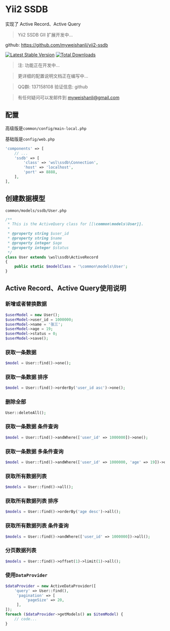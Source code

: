 Yii2 SSDB
=========

实现了 Active Record、Active Query

> Yii2 SSDB GII 扩展开发中...

github: https://github.com/myweishanli/yii2-ssdb

[![Latest Stable Version](https://poser.pugx.org/myweishanli/yii2-ssdb/v/stable.png)](https://packagist.org/packages/myweishanli/yii2-ssdb)
[![Total Downloads](https://poser.pugx.org/myweishanli/yii2-ssdb/downloads.png)](https://packagist.org/packages/myweishanli/yii2-ssdb)

> 注: 功能正在开发中...

> 更详细的配置说明文档正在编写中...

> QQ群: 137158108 验证信息: github

> 有任何疑问可以发邮件到 myweishanli@gmail.com

配置
------------

高级版是`common/config/main-local.php`

基础版是`config/web.php`

```php
'components' => [
    // ...
    'ssdb' => [
        'class' => 'wsl\ssdb\Connection',
        'host' => 'localhost',
        'port' => 8888,
    ],
],
```

创建数据模型
------------

`common/models/ssdb/User.php`
```php
/**
 * This is the ActiveQuery class for [[\common\models\User]].
 *
 * @property string $user_id
 * @property string $name
 * @property integer $age
 * @property integer $status
 */
class User extends \wsl\ssdb\ActiveRecord
{
    public static $modelClass = '\common\models\User';
}
```


Active Record、Active Query使用说明
------------

### 新增或者替换数据

```php
$userModel = new User();
$userModel->user_id = 1000000;
$userModel->name = '张三';
$userModel->age = 19;
$userModel->status = 0;
$userModel->save();
```

### 获取一条数据

```php
$model = User::find()->one();
```

### 获取一条数据 排序

```php
$model = User::find()->orderBy('user_id asc')->one();
```

### 删除全部

```php
User::deleteAll();
```

### 获取一条数据 条件查询

```php
$model = User::find()->andWhere(['user_id' => 1000000])->one();
```

### 获取一条数据 多条件查询

```php
$model = User::find()->andWhere(['user_id' => 1000000, 'age' => 19])->one();
```

### 获取所有数据列表

```php
$models = User::find()->all();
```

### 获取所有数据列表 排序

```php
$models = User::find()->orderBy('age desc')->all();
```

### 获取所有数据列表 条件查询

```php
$models = User::find()->andWhere(['user_id' => 1000000])->all();
```

### 分页数据列表

```php
$models = User::find()->offset(1)->limit(1)->all();
```

### 使用`DataProvider`

```php
$dataProvider = new ActiveDataProvider([
    'query' => User::find(),
     'pagination' => [
         'pageSize' => 20,
     ],
]);
foreach ($dataProvider->getModels() as $itemModel) {
    // code...
}
```

